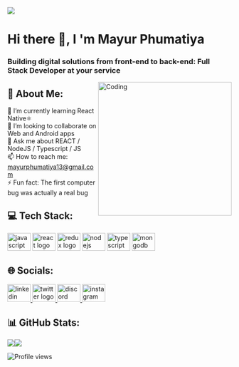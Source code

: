 ![](https://media.discordapp.net/attachments/1055034290360029214/1084436681668706314/WhatsApp_Image_2023-01-13_at_17.32.30.jpeg?width=1440&height=360)

# Hi there 👋, I 'm Mayur Phumatiya

### Building digital solutions from front-end to back-end: Full Stack Developer at your service

<img align="right" alt="Coding" width="300" src="https://media.tenor.com/scJmHcoziLYAAAAj/kelvin-working-from-home.gif">

## 💫 About Me:
🌱 I’m currently learning React Native⚛️<br>👯 I’m looking to collaborate on Web and Android apps<br>💬 Ask me about REACT / NodeJS / Typescript / JS<br>📫 How to reach me: mayurphumatiya13@gmail.com<br>⚡ Fun fact: The first computer bug was actually a real bug


## 💻 Tech Stack:
<div align="left">
  <img src="https://cdn.jsdelivr.net/gh/devicons/devicon/icons/javascript/javascript-original.svg" height="40" width="52" alt="javascript logo"  />
  <img src="https://cdn.jsdelivr.net/gh/devicons/devicon/icons/react/react-original.svg" height="40" width="52" alt="react logo"  />
  <img src="https://cdn.jsdelivr.net/gh/devicons/devicon/icons/redux/redux-original.svg" height="40" width="52" alt="redux logo"  />
  <img src="https://cdn.jsdelivr.net/gh/devicons/devicon/icons/nodejs/nodejs-original.svg" height="40" width="52" alt="nodejs logo"  />
  <img src="https://cdn.jsdelivr.net/gh/devicons/devicon/icons/typescript/typescript-original.svg" height="40" width="52" alt="typescript logo"  />
  <img src="https://cdn.jsdelivr.net/gh/devicons/devicon/icons/mongodb/mongodb-original.svg" height="40" width="52" alt="mongodb logo"  />
</div>

###

## 🌐 Socials:
<div align="left">
  <a href="https://www.linkedin.com/in/mayur-phumatiya-627401227/" target="_blank">
    <img src="https://raw.githubusercontent.com/maurodesouza/profile-readme-generator/master/src/assets/icons/social/linkedin/default.svg" width="52" height="40" alt="linkedin logo"  />
  </a>
  <a href="https://twitter.com/phumatiya_mayur" target="_blank">
    <img src="https://raw.githubusercontent.com/maurodesouza/profile-readme-generator/master/src/assets/icons/social/twitter/default.svg" width="52" height="40" alt="twitter logo"  />
  </a>
  <a href="https://discord.gg/TWbgvUsm" target="_blank">
    <img src="https://raw.githubusercontent.com/maurodesouza/profile-readme-generator/master/src/assets/icons/social/discord/default.svg" width="52" height="40" alt="discord logo"  />
  </a>
  <a href="https://www.instagram.com/mayurphumatiya/" target="_blank">
    <img src="https://raw.githubusercontent.com/maurodesouza/profile-readme-generator/master/src/assets/icons/social/instagram/default.svg" width="52" height="40" alt="instagram logo"  />
  </a>
</div>

###

## 📊 GitHub Stats:
<div style="display: flex; flex-direction: row;">
 <img class="img" src="https://github-readme-stats.vercel.app/api?username=mayurphumatiya&show_icons=true&theme=radical" />
 <img class="img" src="https://github-readme-stats.vercel.app/api/top-langs/?username=mayurphumatiya&theme=radical&layout=compact" />
 
</div>


![Profile views](https://gpvc.arturio.dev/mayurphumatiya)  
